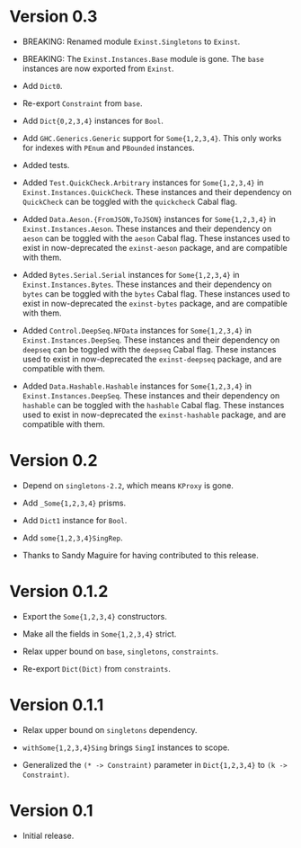 # Version 0.3

* BREAKING: Renamed module `Exinst.Singletons` to  `Exinst`.

* BREAKING: The `Exinst.Instances.Base` module is gone. The `base` instances are
  now exported from `Exinst`.

* Add `Dict0`.

* Re-export `Constraint` from `base`.

* Add `Dict{0,2,3,4}` instances for `Bool`.

* Add `GHC.Generics.Generic` support for `Some{1,2,3,4}`. This only works for
  indexes with `PEnum` and `PBounded` instances.

* Added tests.

* Added `Test.QuickCheck.Arbitrary` instances for `Some{1,2,3,4}` in
  `Exinst.Instances.QuickCheck`. These instances and their dependency on
  `QuickCheck` can be toggled with the `quickcheck` Cabal flag.

* Added `Data.Aeson.{FromJSON,ToJSON}` instances for `Some{1,2,3,4}` in
  `Exinst.Instances.Aeson`. These instances and their dependency on
  `aeson` can be toggled with the `aeson` Cabal flag. These instances used to
  exist in now-deprecated the `exinst-aeson` package, and are compatible with
  them.

* Added `Bytes.Serial.Serial` instances for `Some{1,2,3,4}` in
  `Exinst.Instances.Bytes`. These instances and their dependency on `bytes` can
  be toggled with the `bytes` Cabal flag. These instances used to exist in
  now-deprecated the `exinst-bytes` package, and are compatible with them.

* Added `Control.DeepSeq.NFData` instances for `Some{1,2,3,4}` in
  `Exinst.Instances.DeepSeq`. These instances and their dependency on `deepseq`
  can be toggled with the `deepseq` Cabal flag. These instances used to exist in
  now-deprecated the `exinst-deepseq` package, and are compatible with them.

* Added `Data.Hashable.Hashable` instances for `Some{1,2,3,4}` in
  `Exinst.Instances.DeepSeq`. These instances and their dependency on `hashable`
  can be toggled with the `hashable` Cabal flag. These instances used to exist
  in now-deprecated the `exinst-hashable` package, and are compatible with them.


# Version 0.2

* Depend on `singletons-2.2`, which means `KProxy` is gone.

* Add `_Some{1,2,3,4}` prisms.

* Add `Dict1` instance for `Bool`.

* Add `some{1,2,3,4}SingRep`.

* Thanks to Sandy Maguire for having contributed to this release.


# Version 0.1.2

* Export the `Some{1,2,3,4}` constructors.

* Make all the fields in `Some{1,2,3,4}` strict.

* Relax upper bound on `base`, `singletons`, `constraints`.

* Re-export `Dict(Dict)` from `constraints`.


# Version 0.1.1

* Relax upper bound on `singletons` dependency.

* `withSome{1,2,3,4}Sing` brings `SingI` instances to scope.

* Generalized the `(* -> Constraint)` parameter in `Dict{1,2,3,4}`
  to `(k -> Constraint)`.


# Version 0.1

* Initial release.
